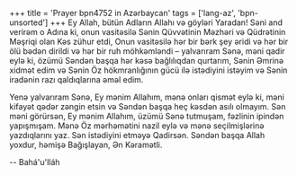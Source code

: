 +++
title = 'Prayer bpn4752 in Azərbaycan'
tags = ['lang-az', 'bpn-unsorted']
+++
Ey Allah, bütün Adların Allahı və göyləri Yaradan! Səni and verirəm o Adına ki, onun vasitəsilə Sənin Qüvvətinin Məzhəri və Qüdrətinin Məşriqi olan Kəs zühur etdi, Onun vasitəsilə hər bir bərk şey əridi və hər bir ölü bədən dirildi və hər bir ruh möhkəmləndi – yalvarıram Sənə, məni qadir eylə ki, özümü Səndən başqa hər kəsə bağlılıqdan qurtarım, Sənin Əmrinə xidmət edim və Sənin Öz hökmranlığının gücü ilə istədiyini istəyim və Sənin iradənin razı qaldıqlarına əməl edim.

Yenə yalvarıram Sənə, Ey mənim Allahım, mənə onları qismət eylə ki, məni kifayət qədər zəngin etsin və Səndən başqa heç kəsdən asılı olmayım. Sən məni görürsən, Ey mənim Allahım, üzümü Sənə tutmuşam, fəzlinin ipindən yapışmışam. Mənə Öz mərhəmətini nazil eylə və mənə seçilmişlərinə yazdıqlarını yaz. Sən istədiyini etməyə Qadirsən. Səndən başqa Allah yoxdur, həmişə Bağışlayan, Ən Kəramətli.

-- Bahá'u'lláh
